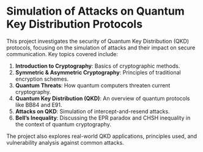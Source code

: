 # Simulation of Attacks on Quantum Key Distribution Protocols

This project investigates the security of Quantum Key Distribution (QKD) protocols, focusing on the simulation of attacks and their impact on secure communication. Key topics covered include:

1. **Introduction to Cryptography**: Basics of cryptographic methods.
2. **Symmetric & Asymmetric Cryptography**: Principles of traditional encryption schemes.
3. **Quantum Threats**: How quantum computers threaten current cryptography.
4. **Quantum Key Distribution (QKD)**: An overview of quantum protocols like BB84 and E91.
5. **Attacks on QKD**: Simulation of intercept-and-resend attacks.
6. **Bell’s Inequality**: Discussing the EPR paradox and CHSH inequality in the context of quantum cryptography.

The project also explores real-world QKD applications, principles used, and vulnerability analysis against common attacks.
